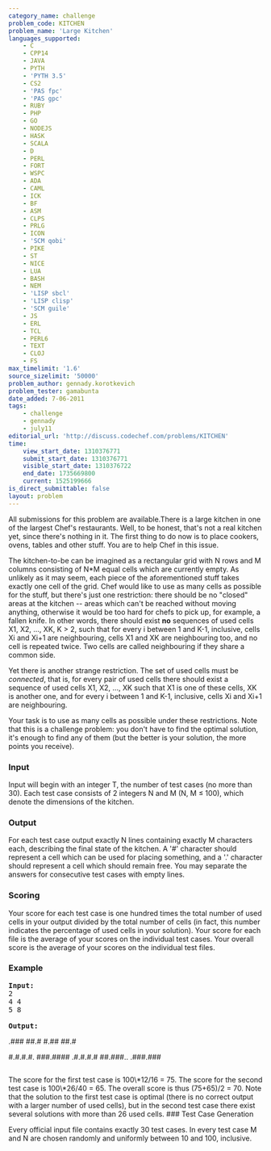 ```yaml
---
category_name: challenge
problem_code: KITCHEN
problem_name: 'Large Kitchen'
languages_supported:
    - C
    - CPP14
    - JAVA
    - PYTH
    - 'PYTH 3.5'
    - CS2
    - 'PAS fpc'
    - 'PAS gpc'
    - RUBY
    - PHP
    - GO
    - NODEJS
    - HASK
    - SCALA
    - D
    - PERL
    - FORT
    - WSPC
    - ADA
    - CAML
    - ICK
    - BF
    - ASM
    - CLPS
    - PRLG
    - ICON
    - 'SCM qobi'
    - PIKE
    - ST
    - NICE
    - LUA
    - BASH
    - NEM
    - 'LISP sbcl'
    - 'LISP clisp'
    - 'SCM guile'
    - JS
    - ERL
    - TCL
    - PERL6
    - TEXT
    - CLOJ
    - FS
max_timelimit: '1.6'
source_sizelimit: '50000'
problem_author: gennady.korotkevich
problem_tester: gamabunta
date_added: 7-06-2011
tags:
    - challenge
    - gennady
    - july11
editorial_url: 'http://discuss.codechef.com/problems/KITCHEN'
time:
    view_start_date: 1310376771
    submit_start_date: 1310376771
    visible_start_date: 1310376722
    end_date: 1735669800
    current: 1525199666
is_direct_submittable: false
layout: problem
---
```

All submissions for this problem are available.There is a large kitchen in one of the largest Chef's restaurants. Well, to be honest, that's not a real kitchen yet, since there's nothing in it. The first thing to do now is to place cookers, ovens, tables and other stuff. You are to help Chef in this issue.

The kitchen-to-be can be imagined as a rectangular grid with N rows and M columns consisting of N\*M equal cells which are currently empty. As unlikely as it may seem, each piece of the aforementioned stuff takes exactly one cell of the grid. Chef would like to use as many cells as possible for the stuff, but there's just one restriction: there should be no "closed" areas at the kitchen -- areas which can't be reached without moving anything, otherwise it would be too hard for chefs to pick up, for example, a fallen knife. In other words, there should exist **no** sequences of used cells X1, X2, ..., XK, K > 2, such that for every i between 1 and K-1, inclusive, cells Xi and Xi+1 are neighbouring, cells X1 and XK are neighbouring too, and no cell is repeated twice. Two cells are called neighbouring if they share a common side.

Yet there is another strange restriction. The set of used cells must be _connected_, that is, for every pair of used cells there should exist a sequence of used cells X1, X2, ..., XK such that X1 is one of these cells, XK is another one, and for every i between 1 and K-1, inclusive, cells Xi and Xi+1 are neighbouring. 

Your task is to use as many cells as possible under these restrictions. Note that this is a challenge problem: you don't have to find the optimal solution, it's enough to find any of them (but the better is your solution, the more points you receive).

### Input

Input will begin with an integer T, the number of test cases (no more than 30). Each test case consists of 2 integers N and M (N, M ≤ 100), which denote the dimensions of the kitchen.

### Output

For each test case output exactly N lines containing exactly M characters each, describing the final state of the kitchen. A '#' character should represent a cell which can be used for placing something, and a '.' character should represent a cell which should remain free. You may separate the answers for consecutive test cases with empty lines.

### Scoring

Your score for each test case is one hundred times the total number of used cells in your output divided by the total number of cells (in fact, this number indicates the percentage of used cells in your solution). Your score for each file is the average of your scores on the individual test cases. Your overall score is the average of your scores on the individual test files.

### Example

<pre>
<b>Input:</b>
2
4 4
5 8

<b>Output:</b>
</pre>
.###
##.#
#.##
##.#

#.#.#.#.
###.####
.#.#.#.#
##.###..
.###.###

<pre></pre>The score for the first test case is 100\*12/16 = 75. The score for the second test case is 100\*26/40 = 65. The overall score is thus (75+65)/2 = 70. Note that the solution to the first test case is optimal (there is no correct output with a larger number of used cells), but in the second test case there exist several solutions with more than 26 used cells. ### Test Case Generation

Every official input file contains exactly 30 test cases. In every test case M and N are chosen randomly and uniformly between 10 and 100, inclusive.
